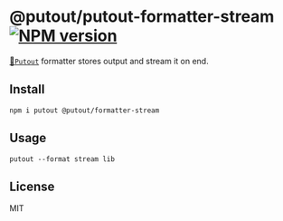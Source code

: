 # @putout/putout-formatter-stream [![NPM version][NPMIMGURL]][NPMURL]

[NPMIMGURL]: https://img.shields.io/npm/v/@putout/formatter-stream.svg?style=flat&longCache=true
[NPMURL]: https://npmjs.org/package/@putout/formatter-stream "npm"

[🐊`Putout`](https://github.com/coderaiser/putout) formatter stores output and stream it on end.

## Install

```
npm i putout @putout/formatter-stream
```

## Usage

```
putout --format stream lib
```

## License

MIT
